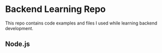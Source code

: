 # Backend Learning Repo

This repo contains code examples and files I used while learning backend development. 

## Node.js

